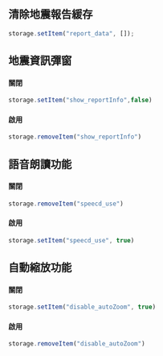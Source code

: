 ## 清除地震報告緩存
```js
storage.setItem("report_data", []);
```

## 地震資訊彈窗
#### 關閉
```js
storage.setItem("show_reportInfo",false)
```
#### 啟用
```js
storage.removeItem("show_reportInfo")
```

## 語音朗讀功能
#### 關閉
```js
storage.removeItem("speecd_use")
```
#### 啟用
```js
storage.setItem("speecd_use", true)
```

## 自動縮放功能
#### 關閉
```js
storage.setItem("disable_autoZoom", true)
```
#### 啟用
```js
storage.removeItem("disable_autoZoom")
```
